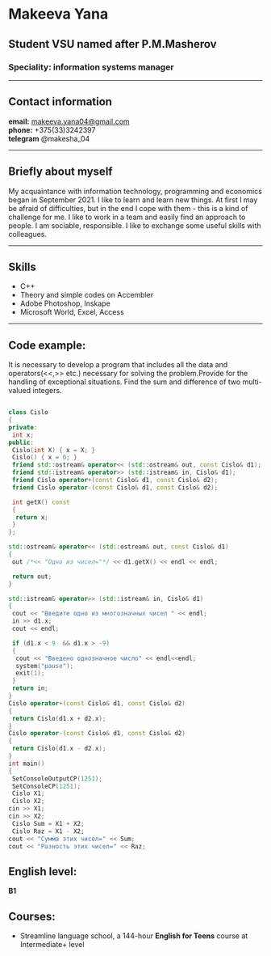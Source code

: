 # Makeeva Yana 
## Student VSU named after P.M.Masherov
### Speciality: information systems manager
***
## Contact information
**email:** makeeva.yana04@gmail.com       
**phone:** +375(33)3242397         
**telegram** @makesha_04     
***
 ## Briefly about myself
 My acquaintance with information technology, programming and economics began in September 2021.  I like to learn and learn new things. At first I may be afraid of difficulties, but in the end I cope with them - this is a kind of challenge for me. I like to work in a team and easily find an approach to people. I am sociable, responsible. I like to exchange some useful skills with colleagues.     
***
 ## Skills
 - C++
 - Theory and simple codes on Accembler
 - Adobe Photoshop, Inskape
 - Microsoft World, Excel, Access 
 ***
 ## Code example:
 It is necessary to develop a program that includes all the data and operators(<<,>> etc.) necessary for solving the problem.Provide for the handling of exceptional situations. Find the sum and difference of two multi-valued integers.

```c++

class Cislo
{
private:
 int x;
public:
 Cislo(int X) { x = X; }
 Cislo() { x = 0; }
 friend std::ostream& operator<< (std::ostream& out, const Cislo& d1);
 friend std::istream& operator>> (std::istream& in, Cislo& d1);
 friend Cislo operator+(const Cislo& d1, const Cislo& d2);
 friend Cislo operator-(const Cislo& d1, const Cislo& d2);

 int getX() const
 {
  return x;
 }
};

std::ostream& operator<< (std::ostream& out, const Cislo& d1)
{
 out /*<< "Одно из чисел="*/ << d1.getX() << endl << endl;

 return out;
}

std::istream& operator>> (std::istream& in, Cislo& d1)
{
 cout << "Введите одно из многозначных чисел " << endl;
 in >> d1.x;
 cout << endl; 

 if (d1.x < 9  && d1.x > -9)
 {
  cout << "Введено однозначное число" << endl<<endl;
  system("pause");
  exit(1);
 }
 return in;
}
Cislo operator+(const Cislo& d1, const Cislo& d2)
{
 return Cislo(d1.x + d2.x);
}
Cislo operator-(const Cislo& d1, const Cislo& d2)
{
 return Cislo(d1.x - d2.x);
}
int main()
{
 SetConsoleOutputCP(1251);
 SetConsoleCP(1251);
 Cislo X1;
 Cislo X2;
cin >> X1;
cin >> X2;
 Cislo Sum = X1 + X2;
 Cislo Raz = X1 - X2;
cout << "Сумма этих чисел=" << Sum;
cout << "Разность этих чисел=" << Raz;
```
## English level:
**B1**
## Courses:
- Streamline language school, a 144-hour **English for Teens** course at Intermediate+ level
